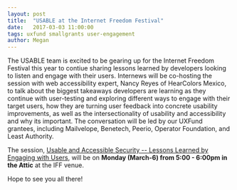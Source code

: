 ```yaml
---
layout: post
title:  "USABLE at the Internet Freedom Festival"
date:   2017-03-03 11:00:00
tags: uxfund smallgrants user-engagement 
author: Megan
---
```


The USABLE team is excited to be gearing up for the Internet Freedom Festival this year to contiue sharing lessons learned by developers looking to listen and engage with their users. Internews will be co-hosting the session with web accessibility expert, Nancy Reyes of HearColors Mexico, to talk about the biggest takeaways developers are learning as they continue with user-testing and exploring different ways to engage with their target users, how they are turning user feedback into concrete usability improvements, as well as the intersectionality of usability and accessibility and why its important. The conversation will be led by our UXFund grantees, including Mailvelope, Benetech, Peerio, Operator Foundation, and Least Authority.

The session, <a href="https://internetfreedomfestival.org/wiki/index.php/Usable_and_Accessible_Security_--_lessons_learned_by_engaging_with_users">Usable and Accessible Security -- Lessons Learned by Engaging with Users</a>, will be on **Monday (March-6) from 5:00 - 6:00pm in the Attic** at the IFF venue.

Hope to see you all there!
